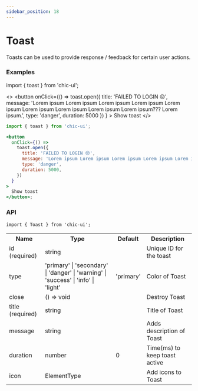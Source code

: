 ```yaml
---
sidebar_position: 18
---
```


# Toast

Toasts can be used to provide response / feedback for certain user actions.

### Examples

import { toast } from 'chic-ui';

<>
<button
onClick={() =>
toast.open({
title: 'FAILED TO LOGIN 😔',
message: 'Lorem ipsum Lorem ipsum Lorem ipsum Lorem ipsum Lorem ipsum Lorem ipsum Lorem ipsum Lorem ipsum Lorem ipsum??? Lorem ipsum.',
type: 'danger',
duration: 5000
})
} >
Show toast
</button>
</>

```jsx
import { toast } from 'chic-ui';

<button
  onClick={() =>
    toast.open({
      title: 'FAILED TO LOGIN 😔',
      message: 'Lorem ipsum Lorem ipsum Lorem ipsum Lorem ipsum Lorem ipsum Lorem ipsum Lorem ipsum Lorem ipsum Lorem ipsum??? Lorem ipsum.',
      type: 'danger',
      duration: 5000,
    })
  }
>
  Show toast
</button>;
```

### API

```
import { Toast } from 'chic-ui';
```

<table>
  <tr>
     <th>Name</th>
     <th>Type</th>
     <th>Default</th>
     <th>Description</th>
  </tr>
  <tr>
    <td>id (required)</td>
    <td>string</td>
    <td></td>
    <td>Unique ID for the toast</td>
  </tr>
   <td>type</td>
    <td>'primary' | 'secondary' | 'danger' | 'warning' | 'success' | 'info' | 'light'</td>
    <td>'primary'</td>
    <td>Color of Toast </td>
  <tr>
    <td>close</td>
    <td>() => void</td>
    <td></td>
    <td>Destroy Toast</td>
  </tr>
  <tr>
    <td>title (required)</td>
    <td>string</td>
    <td></td>
    <td>Title of Toast</td>
  </tr>
  <tr>
    <td>message</td>
    <td>string</td>
    <td></td>
    <td>Adds description of Toast</td>
  </tr>
  <tr>
    <td>duration</td>
    <td>number</td>
    <td>0</td>
    <td>Time(ms) to keep toast active</td>
  </tr>
   <tr>
    <td>icon</td>
    <td>ElementType</td>
    <td></td>
    <td>Add icons to Toast</td>
  </tr>
</table>

